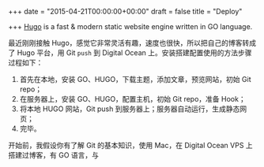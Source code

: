 +++
date = "2015-04-21T00:00:00+00:00"
draft = false
title = "Deploy"

+++
[Hugo](www.gohugo.io) is a fast & modern static website engine written in GO language.

最近刚刚接触 Hugo，感觉它非常灵活有趣，速度也很快，所以把自己的博客转成了 Hugo 平台，用 Git `push` 到 Digital Ocean 上。安装搭建配置使用的方法步骤过程如下：

1. 首先在本地，安装 GO、HUGO，下载主题，添加文章，预览网站，初始 Git repo；
2. 在服务器上，安装 GO、HUGO，配置主机，初始 Git repo，准备 Hook；
3. 将本地 HUGO 网站，Git push 到服务器上；服务器自动运行，生成静态网页；
4. 完毕。

开始前，我假设你有了解 Git 的基本知识，使用 Mac，在 Digital Ocean VPS 上搭建过博客，有 GO 语言，与
